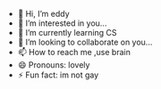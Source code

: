 - 👋 Hi, I’m eddy
- 👀 I’m interested in you...
- 🌱 I’m currently learning CS
- 💞️ I’m looking to collaborate on you...
- 📫 How to reach me ,use brain
- 😄 Pronouns: lovely
- ⚡ Fun fact: im not gay

<!---
Eddy0522/Eddy0522 is a ✨ special ✨ repository because its `README.md` (this file) appears on your GitHub profile.
You can click the Preview link to take a look at your changes.
--->
